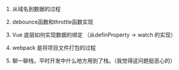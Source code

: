 1. 从域名到数据的过程

2. debounce函数和throttle函数实现

3. Vue 底层如何实现数据的绑定 （从definProperty -> watch 的实现）

4. webpack 是将项目文件打包的过程

5. 聊一聊栈，平时开发中什么地方用到了栈。（我觉得这问题挺恶心的）

